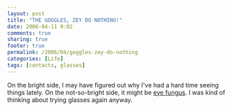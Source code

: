 ```yaml
---
layout: post
title: "THE GOGGLES, ZEY DO NOTHING!"
date: 2006-04-11 9:02
comments: true
sharing: true
footer: true
permalink: /2006/04/goggles-zey-do-nothing
categories: [Life]
tags: [contacts, glasses]
---
```

On the bright side, I may have figured out why I've had a hard time seeing things lately.  On the not-so-bright side, it might be <a href="http://www.msnbc.msn.com/id/12257519/from/RS.1/">eye fungus</a>.  I was kind of thinking about trying glasses again anyway.
